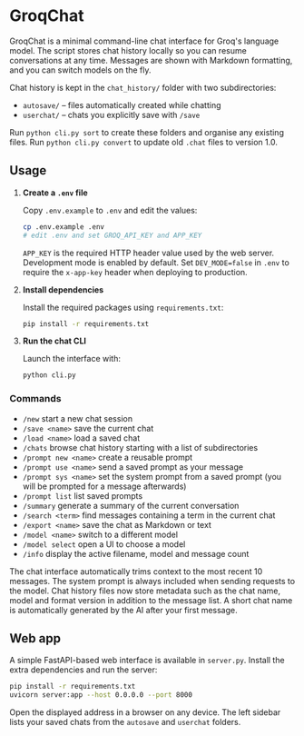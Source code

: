 # GroqChat

GroqChat is a minimal command-line chat interface for Groq's language model. The script stores chat history locally so you can resume conversations at any time. Messages are shown with Markdown formatting, and you can switch models on the fly.

Chat history is kept in the `chat_history/` folder with two subdirectories:
* `autosave/`  – files automatically created while chatting
* `userchat/` – chats you explicitly save with `/save`

Run `python cli.py sort` to create these folders and organise any existing files.
Run `python cli.py convert` to update old `.chat` files to version 1.0.

## Usage

1. **Create a `.env` file**

   Copy `.env.example` to `.env` and edit the values:

   ```bash
   cp .env.example .env
   # edit .env and set GROQ_API_KEY and APP_KEY
   ```

   `APP_KEY` is the required HTTP header value used by the web server.
   Development mode is enabled by default. Set `DEV_MODE=false` in `.env`
   to require the `x-app-key` header when deploying to production.

2. **Install dependencies**

   Install the required packages using `requirements.txt`:

   ```bash
   pip install -r requirements.txt
   ```

3. **Run the chat CLI**

   Launch the interface with:

   ```bash
   python cli.py
   ```

### Commands

- `/new` start a new chat session
- `/save <name>` save the current chat
- `/load <name>` load a saved chat
- `/chats` browse chat history starting with a list of subdirectories
- `/prompt new <name>` create a reusable prompt
- `/prompt use <name>` send a saved prompt as your message
- `/prompt sys <name>` set the system prompt from a saved prompt
  (you will be prompted for a message afterwards)
- `/prompt list` list saved prompts
- `/summary` generate a summary of the current conversation
- `/search <term>` find messages containing a term in the current chat
- `/export <name>` save the chat as Markdown or text
- `/model <name>` switch to a different model
- `/model select` open a UI to choose a model
- `/info` display the active filename, model and message count

The chat interface automatically trims context to the most recent 10
messages. The system prompt is always included when sending requests to
the model. Chat history files now store metadata such as the chat name,
model and format version in addition to the message list. A short chat name
is automatically generated by the AI after your first message.


## Web app

A simple FastAPI-based web interface is available in `server.py`.
Install the extra dependencies and run the server:

```bash
pip install -r requirements.txt
uvicorn server:app --host 0.0.0.0 --port 8000
```

Open the displayed address in a browser on any device. The left sidebar lists
your saved chats from the `autosave` and `userchat` folders.
